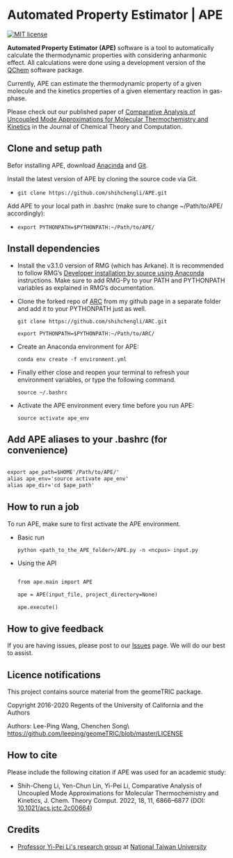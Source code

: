 # Automated Property Estimator | APE

[![MIT license](http://img.shields.io/badge/license-MIT-brightgreen.svg)](http://opensource.org/licenses/MIT)

**Automated Property Estimator (APE)** software is a tool to automatically calculate the thermodynamic properties with considering anharmonic effect. All calculations were done using a development version of the [QChem](http://www.q-chem.com/) software package.

Currently, APE can estimate the thermodynamic property of a given molecule and the kinetics properties of a given elementary reaction in gas-phase.

Please check out our published paper of [Comparative Analysis of Uncoupled Mode Approximations for Molecular Thermochemistry and Kinetics](https://doi.org/10.1021/acs.jctc.2c00664) in the Journal of Chemical Theory and Computation.

## Clone and setup path

Befor installing APE, download [Anacinda](anaconda.com/download/) and [Git](https://git-scm.com/downloads).

Install the latest version of APE by cloning the source code via Git.

- `git clone https://github.com/shihchengli/APE.git`

Add APE to your local path in .bashrc (make sure to change ~/Path/to/APE/ accordingly):

- `export PYTHONPATH=$PYTHONPATH:~/Path/to/APE/`

## Install dependencies

- Install the v3.1.0 version of RMG (which has Arkane). It is recommended to follow RMG’s [Developer installation by source using Anaconda](http://reactionmechanismgenerator.github.io/RMG-Py/users/rmg/installation/index.html#for-developers-installation-by-source-using-anaconda-environment) instructions. Make sure to add RMG-Py to your PATH and PYTHONPATH variables as explained in RMG’s documentation.

- Clone the forked repo of [ARC](https://reactionmechanismgenerator.github.io/ARC/installation.html) from my github page in a separate folder and add it to your PYTHONPATH just as well.

  `git clone https://github.com/shihchengli/ARC.git`
  
  `export PYTHONPATH=$PYTHONPATH:~/Path/to/ARC/`

- Create an Anaconda environment for APE:

  `conda env create -f environment.yml`
  
- Finally either close and reopen your terminal to refresh your environment variables, or type the following command.

  `source ~/.bashrc`

- Activate the APE environment every time before you run APE:

  `source activate ape_env`

## Add APE aliases to your .bashrc (for convenience)

  ```markdown

  export ape_path=$HOME'/Path/to/APE/'
  alias ape_env='source activate ape_env'
  alias ape_dir='cd $ape_path'

  ```

## How to run a job

To run APE, make sure to first activate the APE environment.

- Basic run
  
  `python <path_to_the_APE_folder>/APE.py -n <ncpus> input.py`

- Using the API
  ```markdown

  from ape.main import APE
  
  ape = APE(input_file, project_directory=None)
  
  ape.execute()
  ```
## How to give feedback
  
If you are having issues, please post to our <a href="https://github.com/shihchengli/APE/issues">Issues</a> page. We will do our best to assist.

## Licence notifications

This project contains source material from the geomeTRIC package.

Copyright 2016-2020 Regents of the University of California and the Authors

Authors: Lee-Ping Wang, Chenchen Song\ https://github.com/leeping/geomeTRIC/blob/master/LICENSE

## How to cite
Please include the following citation if APE was used for an academic study:

- Shih-Cheng Li, Yen-Chun Lin, Yi-Pei Li, Comparative Analysis of Uncoupled Mode Approximations for Molecular Thermochemistry and Kinetics, J. Chem. Theory Comput. 2022, 18, 11, 6866–6877 (DOI: [10.1021/acs.jctc.2c00664](https://doi.org/10.1021/acs.jctc.2c00664))

## Credits

- [Professor Yi-Pei Li's research group](https://webpageprodvm.ntu.edu.tw/Li-group/Default.aspx) at [National Taiwan University](https://www.ntu.edu.tw/english/spotlight/2020/1820_20200327.html)
